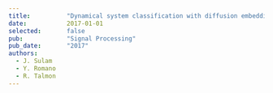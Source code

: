 ```yaml
---
title:          "Dynamical system classification with diffusion embedding for ECG-based person identification"
date:           2017-01-01
selected:       false
pub:            "Signal Processing"
pub_date:       "2017"
authors:
  - J. Sulam
  - Y. Romano
  - R. Talmon
---
```

